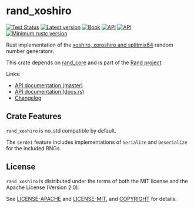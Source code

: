 # rand_xoshiro

[![Test Status](https://github.com/rust-random/rngs/workflows/Tests/badge.svg?event=push)](https://github.com/rust-random/rngs/actions)
[![Latest version](https://img.shields.io/crates/v/rand_xoshiro.svg)](https://crates.io/crates/rand_xoshiro)
[![Book](https://img.shields.io/badge/book-master-yellow.svg)](https://rust-random.github.io/book/)
[![API](https://img.shields.io/badge/api-master-yellow.svg)](https://rust-random.github.io/rand/rand_xoshiro)
[![API](https://docs.rs/rand_xoshiro/badge.svg)](https://docs.rs/rand_xoshiro)
[![Minimum rustc version](https://img.shields.io/badge/rustc-1.36+-lightgray.svg)](https://github.com/rust-random/rngs#rust-version-requirements)

Rust implementation of the [xoshiro, xoroshiro and splitmix64](http://xoshiro.di.unimi.it) random number generators.

This crate depends on [rand_core](https://crates.io/crates/rand_core) and is
part of the [Rand project](https://github.com/rust-random/rand).

Links:

-   [API documentation (master)](https://rust-random.github.io/rand/rand_xoshiro)
-   [API documentation (docs.rs)](https://docs.rs/rand_xoshiro)
-   [Changelog](https://github.com/rust-random/rngs/blob/master/rand_xoshiro/CHANGELOG.md)

## Crate Features

`rand_xoshiro` is no_std compatible by default.

The `serde1` feature includes implementations of `Serialize` and `Deserialize` for the included RNGs.

## License

`rand_xoshiro` is distributed under the terms of both the MIT license and the
Apache License (Version 2.0).

See [LICENSE-APACHE](LICENSE-APACHE) and [LICENSE-MIT](LICENSE-MIT), and
[COPYRIGHT](COPYRIGHT) for details.
